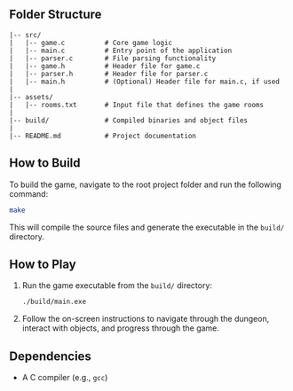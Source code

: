 ## Folder Structure

```
|-- src/
|   |-- game.c          # Core game logic
|   |-- main.c          # Entry point of the application
|   |-- parser.c        # File parsing functionality
|   |-- game.h          # Header file for game.c
|   |-- parser.h        # Header file for parser.c
|   |-- main.h          # (Optional) Header file for main.c, if used
|
|-- assets/
|   |-- rooms.txt       # Input file that defines the game rooms
|
|-- build/              # Compiled binaries and object files
|
|-- README.md           # Project documentation
```

## How to Build

To build the game, navigate to the root project folder and run the following command:

```sh
make
```

This will compile the source files and generate the executable in the `build/` directory.

## How to Play

1. Run the game executable from the `build/` directory:

    ```sh
    ./build/main.exe
    ```

2. Follow the on-screen instructions to navigate through the dungeon, interact with objects, and progress through the game.

## Dependencies

- A C compiler (e.g., `gcc`)
